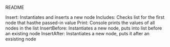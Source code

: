 README

Insert: Instantiates and inserts a new node
Includes: Checks list for the first node that hasthe passed-in value
Print: Console prints the values of all nodes in the list
InsertBefore: Instantiates a new node, puts into list before an existing node
InsertAfter: Instantiates a new node, puts it after an exsisting node
